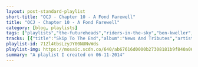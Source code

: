 ```yaml
---
layout: post-standard-playlist
short-title: "OCJ - Chapter 10 - A Fond Farewell"
title: "OCJ - Chapter 10 - A Fond Farewell"
category: [blog, playlists]
tags: ["playlists","the-futureheads","riders-in-the-sky","ben-kweller","simon-&-garfunkel","the-mamas-&-the-papas","daryl-hall-&-john-oates","rilo-kiley","mark-orton","beulah","phil-harris,-bruce-reitherman","neil-young","the-kinks","alexandre-desplat","chuck-berry","lou-reed","best-coast","johnny-cash","beulah","the-mellomen"]
tracks: [{"title":"Skip To The End","album":"News And Tributes","artists":"The Futureheads"},{"title":"Woody's Roundup","album":"Toy Story 2","artists":"Riders In The Sky"},{"title":"Run","album":"Ben Kweller","artists":"Ben Kweller"},{"title":"The 59th Street Bridge Song (Feelin' Groovy)","album":"Parsley, Sage, Rosemary And Thyme","artists":"Simon & Garfunkel"},{"title":"California Dreamin'","album":"All The Leaves Are Brown The Golden Era Collection","artists":"The Mamas & The Papas"},{"title":"You Make My Dreams","album":"(500) Days of Summer (Music from the Motion Picture)","artists":"Daryl Hall & John Oates"},{"title":"My Slumbering Heart","album":"The Execution Of All Things","artists":"Rilo Kiley"},{"title":"Their Pie","album":"Nebraska (Original Motion Picture Soundtrack)","artists":"Mark Orton"},{"title":"Burned By the Sun","album":"The Coast Is Never Clear","artists":"Beulah"},{"title":"The Bare Necessities","album":"The Jungle Book","artists":"Phil Harris, Bruce Reitherman"},{"title":"Changes","album":"A Letter Home","artists":"Neil Young"},{"title":"Strangers","album":"The Darjeeling Limited","artists":"The Kinks"},{"title":"Traditional Arrangement: \"Moonshine\"","album":"The Grand Budapest Hotel (Original Soundtrack)","artists":"Alexandre Desplat"},{"title":"You Never Can Tell","album":"Mad Men: A Musical Companion (1960-1965)","artists":"Chuck Berry"},{"title":"I'm So Free","album":"Transformer","artists":"Lou Reed"},{"title":"The Only Place","album":"The Only Place (Deluxe Edition)","artists":"Best Coast"},{"title":"Get Rhythm - 1988 Version","album":"The Definitive Collection (1985-1993)","artists":"Johnny Cash"},{"title":"Gene Autry","album":"The Coast Is Never Clear","artists":"Beulah"},{"title":"The Ballad of Davy Crockett - From \"Frontierland\"","album":"Fantastic Mr. Fox (Original Soundtrack)","artists":"The Mellomen"}]
playlist-id: 71Zl4tbsLzyJY00NUNvWds
playlist-img: https://mosaic.scdn.co/640/ab67616d0000b27308181b9f840a06e7a071cf72ab67616d0000b2739802da5c8197700b8e4a9993ab67616d0000b273d518170839bb96ea1661f9b4ab67616d0000b273fb107b5a07df183f1836d9cb
summary: "A playlist I created on 06-11-2014"
---
```

